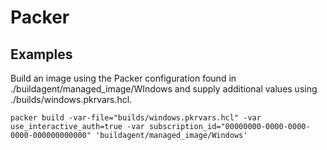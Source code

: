 # Packer

## Examples

Build an image using the Packer configuration found in ./buildagent/managed_image/WIndows and supply additional values using ./builds/windows.pkrvars.hcl.

```packer
packer build -var-file="builds/windows.pkrvars.hcl" -var use_interactive_auth=true -var subscription_id="00000000-0000-0000-0000-000000000000" 'buildagent/managed_image/Windows'
```
